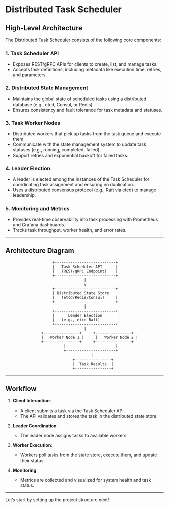 # Distributed Task Scheduler

## High-Level Architecture

The Distributed Task Scheduler consists of the following core components:

### 1. **Task Scheduler API**
   - Exposes REST/gRPC APIs for clients to create, list, and manage tasks.
   - Accepts task definitions, including metadata like execution time, retries, and parameters.

### 2. **Distributed State Management**
   - Maintains the global state of scheduled tasks using a distributed database (e.g., etcd, Consul, or Redis).
   - Ensures consistency and fault tolerance for task metadata and statuses.

### 3. **Task Worker Nodes**
   - Distributed workers that pick up tasks from the task queue and execute them.
   - Communicate with the state management system to update task statuses (e.g., running, completed, failed).
   - Support retries and exponential backoff for failed tasks.

### 4. **Leader Election**
   - A leader is elected among the instances of the Task Scheduler for coordinating task assignment and ensuring no duplication.
   - Uses a distributed consensus protocol (e.g., Raft via etcd) to manage leadership.

### 5. **Monitoring and Metrics**
   - Provides real-time observability into task processing with Prometheus and Grafana dashboards.
   - Tracks task throughput, worker health, and error rates.

---

## Architecture Diagram
```plaintext
                     +---------------------------+
                     |   Task Scheduler API      |
                     |   (REST/gRPC Endpoint)    |
                     +---------------------------+
                                   |
                                   v
                     +---------------------------+
                     | Distributed State Store    |
                     |   (etcd/Redis/Consul)     |
                     +---------------------------+
                                   |
                     +---------------------------+
                     |      Leader Election       |
                     |   (e.g., etcd Raft)        |
                     +---------------------------+
                                   |
                +----------------+     +----------------+
                |   Worker Node 1 |     |   Worker Node 2 |
                +----------------+     +----------------+
                          |                      |
                          +----------------------+
                                      |
                              +----------------+
                              |  Task Results  |
                              +----------------+

```

---

## Workflow
1. **Client Interaction**:
   - A client submits a task via the Task Scheduler API.
   - The API validates and stores the task in the distributed state store.

2. **Leader Coordination**:
   - The leader node assigns tasks to available workers.

3. **Worker Execution**:
   - Workers poll tasks from the state store, execute them, and update their status.

4. **Monitoring**:
   - Metrics are collected and visualized for system health and task status.

---

Let’s start by setting up the project structure next!
